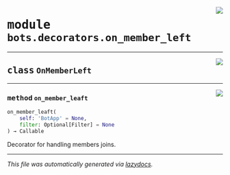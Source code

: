 <!-- markdownlint-disable -->

<a href="https://github.com/switchcollab/Switch-Bots-Python-Library/tree/main/src/switch/bots/decorators/on_member_left.py#L0"><img align="right" src="https://img.shields.io/badge/-source-cccccc?style=flat-square"/></a>

# <kbd>module</kbd> `bots.decorators.on_member_left`






---

<a href="https://github.com/switchcollab/Switch-Bots-Python-Library/tree/main/src/switch/bots/decorators/on_member_left.py#L6"><img align="right" src="https://img.shields.io/badge/-source-cccccc?style=flat-square"/></a>

## <kbd>class</kbd> `OnMemberLeft`







---

<a href="https://github.com/switchcollab/Switch-Bots-Python-Library/tree/main/src/switch/bots/decorators/on_member_left.py#L7"><img align="right" src="https://img.shields.io/badge/-source-cccccc?style=flat-square"/></a>

### <kbd>method</kbd> `on_member_leaft`

```python
on_member_leaft(
    self: 'BotApp' = None,
    filter: Optional[Filter] = None
) → Callable
```

Decorator for handling members joins. 




---

_This file was automatically generated via [lazydocs](https://github.com/ml-tooling/lazydocs)._
